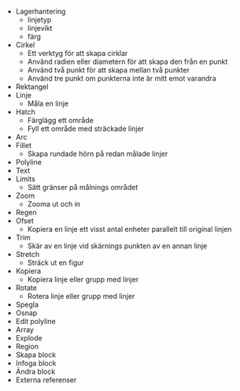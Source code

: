 * Lagerhantering 
	- linjetyp 
	- linjevikt 
	- färg
* Cirkel
	- Ett verktyg för att skapa cirklar
	- Använd radien eller diametern för att skapa den från en punkt
	- Använd två punkt för att skapa mellan två punkter
	- Använd tre punkt om punkterna inte är mitt emot varandra
* Rektangel
* Linje
	- Måla en linje
* Hatch
	- Färglägg ett område
	- Fyll ett område med sträckade linjer
* Arc
* Fillet
	- Skapa rundade hörn på redan målade linjer
* Polyline
* Text
* Limits
	- Sätt gränser på målnings området
* Zoom
	- Zooma ut och in
* Regen
* Ofset 
	- Kopiera en linje ett visst antal enheter parallelt till original linjen
* Trim
	- Skär av en linje vid skärnings punkten av en annan linje
* Stretch
	- Sträck ut en figur
* Kopiera
	- Kopiera linje eller grupp med linjer 
* Rotate
	- Rotera linje eller grupp med linjer
* Spegla
* Osnap
* Edit polyline
* Array
* Explode
* Region
* Skapa block
* Infoga block
* Ändra block
* Externa referenser